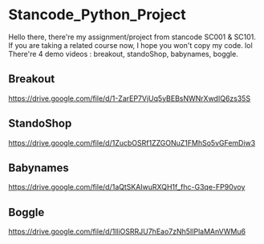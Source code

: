 # Stancode_Python_Project
Hello there, there're my assignment/project from stancode SC001 & SC101.\
If you are taking a related course now, I hope you won't copy my code. lol\
There're 4 demo videos : breakout, standoShop, babynames, boggle.
## Breakout 
https://drive.google.com/file/d/1-ZarEP7VjUq5yBEBsNWNrXwdIQ6zs35S
## StandoShop 
https://drive.google.com/file/d/1ZucbOSRf1ZZGONuZ1FMhSo5vGFemDiw3
## Babynames  
https://drive.google.com/file/d/1aQtSKAIwuRXQH1f_fhc-G3qe-FP90voy
## Boggle    
https://drive.google.com/file/d/1lliOSRRJU7hEao7zNh5IlPlaMAnVWMu6
